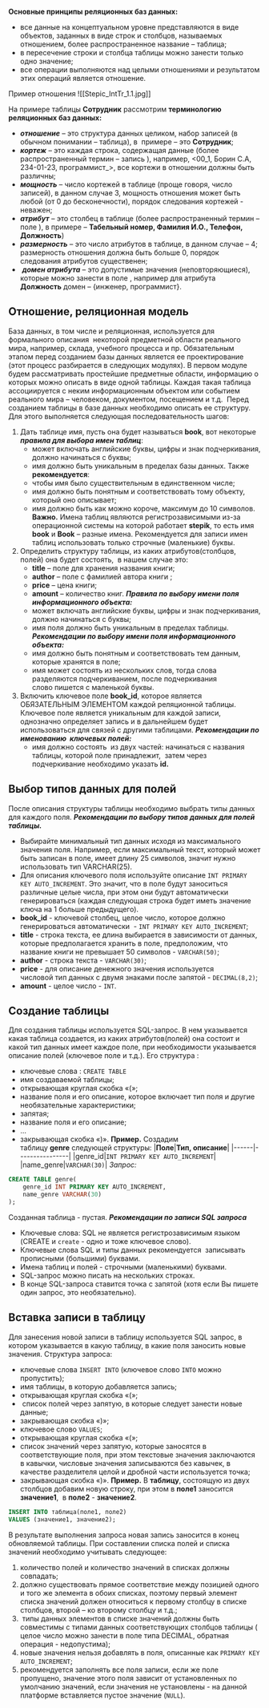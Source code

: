 **Основные принципы реляционных баз данных:**
-   все данные на концептуальном уровне представляются в виде объектов, заданных в виде строк и столбцов, называемых отношением, более распространенное название – таблица;
-   в пересечение строки и столбца таблицы можно занести только одно значение;
-   все операции выполняются над целыми отношениями и результатом этих операций является отношение.

Пример отношения
![[Stepic_IntTr_1.1.jpg]]

На примере таблицы **Сотрудник** рассмотрим **терминологию реляционных баз данных:**
-   _**отношение**_ – это структура данных целиком, набор записей (в обычном понимании – таблица), в  примере – это **Сотрудник**;
-   _**кортеж**_ – это каждая строка, содержащая данные (более распространенный термин – запись ), например, <00_1, Борин С.А, 234-01-23, программист_>, все кортежи в отношении должны быть различны;
-   _**мощность**_ – число кортежей в таблице (проще говоря, число записей), в данном случае 3, мощность отношения может быть любой (от 0 до бесконечности), порядок следования кортежей - неважен;
-   _**атрибут**_ – это столбец в таблице (более распространенный термин – поле ), в примере – **Табельный номер, Фамилия И.О., Телефон, Должность**) 
-   _**размерность**_ – это число атрибутов в таблице, в данном случае – 4; размерность отношения должна быть больше 0, порядок следования атрибутов существенен;
-    _**домен атрибута**_ – это допустимые значения (неповторяющиеся), которые можно занести в поле , например для атрибута **Должность** домен – {инженер, программист}.


## Отношение, реляционная модель
База данных, в том числе и реляционная, используется для формального описания  некоторой предметной области реального мира, например, склада, учебного процесса и пр. Обязательным этапом перед созданием базы данных является ее проектирование (этот процесс разбирается в следующих модулях).
В первом модуле будем рассматривать простейшие предметные области, информацию о которых можно описать в виде одной таблицы. Каждая такая таблица ассоциируется с неким информационным объектом или событием реального мира – человеком, документом, посещением и т.д. 
Перед созданием таблицы в базе данных необходимо описать ее структуру. Для этого выполняется следующая последовательность шагов:
1. Дать таблице имя, пусть она будет называться **book**, вот некоторые _**правила для выбора имен таблиц**_:
	-   может включать английские буквы, цифры и знак подчеркивания, должно начинаться с буквы;
	-   имя должно быть уникальным в пределах базы данных.
	Также **рекомендуется**:
	-   чтобы имя было существительным в единственном числе;
	-   имя должно быть понятным и соответствовать тому объекту, который оно описывает;
	-   имя должно быть как можно короче, максимум до 10 символов.
	**Важно.** Имена таблиц являются регистрозависимыми из-за операционной системы на которой работает **stepik**, то есть имя **book** и **Book** – разные имена. Рекомендуется для записи имен таблиц использовать только строчные (маленькие) буквы.
2. Определить структуру таблицы, из каких атрибутов(столбцов, полей) она будет состоять,  в нашем случае это:
	-   **title** – поле для хранения названия книги;
	-   **author** – поле с фамилией автора книги ;
	-   **priсe** – цена книги;
	-   **amount** – количество книг.
	**_Правила по выбору имени поля информационного объекта:_**
	-   может включать английские буквы, цифры и знак подчеркивания, должно начинаться с буквы;
	-   имя поля должно быть уникальным в пределах таблицы.
	**_Рекомендации по выбору имени поля информационного объекта:_**
	-   имя должно быть понятным и соответствовать тем данным, которые хранятся в поле;
	-   имя может состоять из нескольких слов, тогда слова разделяются подчеркиванием, после подчеркивания слово пишется с маленькой буквы.
3. Включить ключевое поле **book_id**, которое является ОБЯЗАТЕЛЬНЫМ ЭЛЕМЕНТОМ каждой реляционной таблицы. Ключевое поле является уникальным для каждой записи, однозначно определяет запись и в дальнейшем будет использоваться для связей с другими таблицами.
	**_Рекомендации по именованию  ключевых полей:_**
	-   имя должно состоять  из двух частей: начинаться с названия таблицы, которой поле принадлежит,  затем через подчеркивание необходимо указать **id.**


## Выбор типов данных для полей 
После описания структуры таблицы необходимо выбрать типы данных для каждого поля.
_**Рекомендации по выбору типов данных для полей таблицы.**_
-   Выбирайте минимальный тип данных исходя из максимального значения поля. Например, если максимальный текст, который может быть записан в поле, имеет длину 25 символов, значит нужно использовать тип VARCHAR(25).
-   Для описания ключевого поля используйте описание `INT PRIMARY KEY AUTO_INCREMENT`. Это значит, что в поле будут заноситься различные целые числа, при этом они будут автоматически генерироваться (каждая следующая строка будет иметь значение ключа на 1 больше предыдущего).
-   **book_id** - ключевой столбец, целое число, которое должно генерироваться автоматически  - `INT PRIMARY KEY AUTO_INCREMENT`;
-   **title** - строка текста, ее длина выбирается в зависимости от данных, которые предполагается хранить в поле, предположим, что название книги не превышает 50 символов - `VARCHAR(50)`;
-   **author** - строка текста - `VARCHAR(30)`;
-   **priсe** - для описание денежного значения используется числовой тип данных с двумя знаками после запятой - `DECIMAL(8,2)`;
-   **amount** - целое число - `INT`.


## Создание таблицы
Для создания таблицы используется SQL-запрос. В нем указывается какая таблица создается, из каких атрибутов(полей) она состоит и какой тип данных имеет каждое поле, при необходимости указывается описание полей (ключевое поле и т.д.). Его структура :
-   ключевые слова : `CREATE TABLE`
-   имя создаваемой таблицы;
-   открывающая круглая скобка «(»;
-   название поля и его описание, которое включает тип поля и другие необязательные характеристики;
-   запятая;
-   название поля и его описание;
-   ...
-   закрывающая скобка «)».
**Пример.** Создадим таблицу **genre** следующей структуры:
|**Поле**|**Тип, описание**|
|------|----------------|
|genre_id|`INT PRIMARY KEY AUTO_INCREMENT`|
|name_genre|`VARCHAR(30)`|
_Запрос:_
```sql
CREATE TABLE genre(
    genre_id INT PRIMARY KEY AUTO_INCREMENT, 
    name_genre VARCHAR(30)
);
```
Созданная таблица - пустая.
_**Рекомендации по записи SQL запроса**_
-   Ключевые слова: SQL не является регистрозависимым языком (CREATE и `create` - одно и тоже ключевое слово). 
-   Ключевые слова SQL и типы данных рекомендуется  записывать прописными (большими) буквами.
-   Имена таблиц и полей - строчными (маленькими) буквами.
-   SQL-запрос можно писать на нескольких строках.
-   В конце SQL-запроса ставится точка с запятой (хотя если Вы пишете один запрос, это необязательно).


## Вставка записи в таблицу
Для занесения новой записи в таблицу используется SQL запрос, в котором указывается в какую таблицу, в какие поля заносить новые значения. Структура запроса:
-   ключевые слова `INSERT INTO` (ключевое слово `INTO` можно пропустить);
-   имя таблицы, в которую добавляется запись;
-   открывающая круглая скобка «(»;
-    список полей через запятую, в которые следует занести новые данные;
-   закрывающая скобка «)»;
-   ключевое слово `VALUES`;
-   открывающая круглая скобка «(»;
-   список значений через запятую, которые заносятся в соответствующие поля, при этом текстовые значения заключаются в кавычки, числовые значения записываются без кавычек, в качестве разделителя целой и дробной части используется точка;
-   закрывающая скобка «)».
**Пример.** В **таблицу**, состоящую из двух столбцов добавим новую строку, при этом в **поле1** заносится **значение1**,  в **поле2** - **значение2**.
```sql
INSERT INTO таблица(поле1, поле2) 
VALUES (значение1, значение2);
```
В результате выполнения запроса новая запись заносится в конец обновляемой таблицы.
При составлении списка полей и списка значений необходимо учитывать следующее:
1.  количество полей и количество значений в списках должны совпадать;
2.  должно существовать прямое соответствие между позицией одного и того же элемента в обоих списках, поэтому первый элемент списка значений должен относиться к первому столбцу в списке столбцов, второй – ко второму столбцу и т.д.;
3.   типы данных элементов в списке значений должны быть совместимы с типами данных соответствующих столбцов таблицы ( целое число можно занести в поле типа DECIMAL, обратная операция - недопустима);
4.  новые значения нельзя добавлять в поля, описанные как `PRIMARY KEY AUTO_INCREMENT`;
5.  рекомендуется заполнять все поля записи, если же поле пропущено, значение этого поля зависит от установленных по умолчанию значений, если значения не установлены - на данной платформе вставляется пустое значение (`NULL`).
